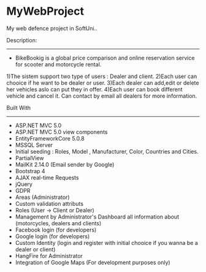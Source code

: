 # MyWebProject
My web defence project in SoftUni..



Description:
___________________________________________
 - BikeBookig is a global price comparison and online reservation service for 
 scooter and motorcycle rental. 
 
 1)The sistem support two type of users : Dealer and client.
 2)Each user can chooice if he want to be dealer or user.
 3)Each dealer can add,edit or delete her vehicles aslo can put they in offer.
 4)Each user can book different vehicle and cancel it. Can contact by email all dealers for more information.




Built With
___________________________________________

* ASP.NET MVC 5.0
* ASP.NET MVC 5.0 view components
* EntityFrameworkCore 5.0.8
* MSSQL Server
* Initial seeding : Roles, Model , Manufacturer, Color, Countries and Cities.
* PartialView
* MailKit 2.14.0 (Email sender by Google)
* Bootstrap 4
* AJAX real-time Requests
* jQuery
* GDPR
* Areas (Administrator)
* Custom validation attributs
* Roles (User -> Client or Dealer)
* Management by Administrator's Dashboard all information about (motorcycles, dealers and clients)
* Facebook login (for developers)
* Google login (for developers)
* Custom Identity (login and register with initial chooice if you wanna be a dealer or client)
* HangFire for Administrator
* Integration of Google Maps (For development purposes only)

